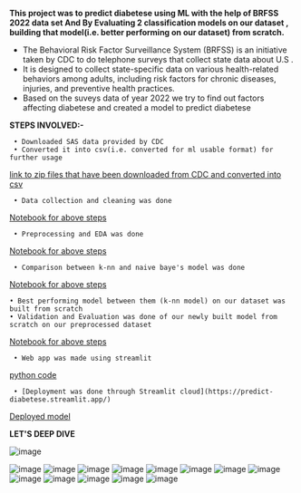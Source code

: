 **This project was to predict diabetese using ML with the help of BRFSS 2022 data set And By Evaluating 2 classification models on our dataset , building that model(i.e. better performing on our dataset) from scratch.**
 - The Behavioral Risk Factor Surveillance System (BRFSS) is an initiative taken by CDC to do telephone surveys that collect state data about U.S .
 - It is designed to collect state-specific data on various health-related behaviors among adults, including risk factors for chronic diseases, injuries, and preventive health practices.
 - Based on the suveys data of year 2022 we try to find out factors affecting diabetese and created a model to predict diabetese



 **STEPS INVOLVED:-**
 
	 • Downloaded SAS data provided by CDC
	 • Converted it into csv(i.e. converted for ml usable format) for further usage
[link to zip files that have been downloaded from CDC and converted into csv](https://github.com/Dipesh-Chaudhary/MLProjectDiabetesPredictionUsingBRFSS2022/tree/main/1%20ACCESSING%20SAS%20DATAS%20AND%20CONVERTING%20INTO%20CSV%20USING%20SAS%20STUDIO)



  
	 • Data collection and cleaning was done
[Notebook for above steps](https://github.com/Dipesh-Chaudhary/MLProjectDiabetesPredictionUsingBRFSS2022/blob/main/2%20Files%20of%20notebooks%20for%20different%20steps/1%20Data%20Collection%20and%20cleaning/22DataCollectionAndCleaning.ipynb)



  	 • Preprocessing and EDA was done
    
[Notebook for above steps](https://github.com/Dipesh-Chaudhary/MLProjectDiabetesPredictionUsingBRFSS2022/blob/main/2%20Files%20of%20notebooks%20for%20different%20steps/2%20Preprocessing%20With%20EDA/22PreprocessingAndEDA.ipynb)


    
	 • Comparison between k-nn and naive baye's model was done 
  [Notebook for above steps](https://github.com/Dipesh-Chaudhary/MLProjectDiabetesPredictionUsingBRFSS2022/blob/main/2%20Files%20of%20notebooks%20for%20different%20steps/3%20Model%20Selection/22Modelselection.ipynb)


  
  	• Best performing model between them (k-nn model) on our dataset was built from scratch
   	• Validation and Evaluation was done of our newly built model from scratch on our preprocessed dataset
[Notebook for above steps](https://github.com/Dipesh-Chaudhary/MLProjectDiabetesPredictionUsingBRFSS2022/blob/main/2%20Files%20of%20notebooks%20for%20different%20steps/4%20Model%20Building/22knnFromScratch.ipynb)
	

  
	 • Web app was made using streamlit 
[python code](https://github.com/Dipesh-Chaudhary/MLProjectDiabetesPredictionUsingBRFSS2022/blob/main/2%20Files%20of%20notebooks%20for%20different%20steps/5%20web%20app/DiabetesWebApp.py)

	 • [Deployment was done through Streamlit cloud](https://predict-diabetese.streamlit.app/)
  [Deployed model](https://predict-diabetese.streamlit.app/)





**LET'S DEEP DIVE**

![image](https://github.com/Dipesh-Chaudhary/MLProjectDiabetesPredictionUsingBRFSS2022/assets/99006857/10de35ec-0b95-45eb-be18-5e87e531f64a)


![image](https://github.com/Dipesh-Chaudhary/MLProjectDiabetesPredictionUsingBRFSS2022/assets/99006857/8a3f9d5e-c9b0-4b00-81cf-63ab8584ce1e)
![image](https://github.com/Dipesh-Chaudhary/MLProjectDiabetesPredictionUsingBRFSS2022/assets/99006857/0ab9ced2-3a4b-40ea-ab9d-dd48186de1d8)
![image](https://github.com/Dipesh-Chaudhary/MLProjectDiabetesPredictionUsingBRFSS2022/assets/99006857/4524d544-8e83-49ff-bb1e-52cb99ff9f7f)
![image](https://github.com/Dipesh-Chaudhary/MLProjectDiabetesPredictionUsingBRFSS2022/assets/99006857/4a56ecd5-65d0-4894-a608-4ce5669f2d16)
![image](https://github.com/Dipesh-Chaudhary/MLProjectDiabetesPredictionUsingBRFSS2022/assets/99006857/e765eaa7-46a1-4a07-b71e-76f15faaa6e9)
![image](https://github.com/Dipesh-Chaudhary/MLProjectDiabetesPredictionUsingBRFSS2022/assets/99006857/ff9147c5-2356-49e1-b4a4-2c0c99fafef6)
![image](https://github.com/Dipesh-Chaudhary/MLProjectDiabetesPredictionUsingBRFSS2022/assets/99006857/0e145b26-4cf6-46b1-975f-d32ed4055476)
![image](https://github.com/Dipesh-Chaudhary/MLProjectDiabetesPredictionUsingBRFSS2022/assets/99006857/2ec177a9-6b8e-4242-b632-2378bd33c8f3)
![image](https://github.com/Dipesh-Chaudhary/MLProjectDiabetesPredictionUsingBRFSS2022/assets/99006857/5d8d6f75-c949-4685-b4da-1c1904e8989f)
![image](https://github.com/Dipesh-Chaudhary/MLProjectDiabetesPredictionUsingBRFSS2022/assets/99006857/157cabd9-3e80-4ea2-a1c9-77ce4ef8db82)
![image](https://github.com/Dipesh-Chaudhary/MLProjectDiabetesPredictionUsingBRFSS2022/assets/99006857/940828a1-d7b4-44ac-9841-e4761744b87b)
![image](https://github.com/Dipesh-Chaudhary/MLProjectDiabetesPredictionUsingBRFSS2022/assets/99006857/3e95d9f0-3e9e-4a8e-bb3a-c71136e4be67)
![image](https://github.com/Dipesh-Chaudhary/MLProjectDiabetesPredictionUsingBRFSS2022/assets/99006857/e791da6d-7321-41ec-8b95-159daa04505c)






